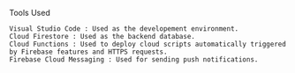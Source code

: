 Tools Used
  
    Visual Studio Code : Used as the developement environment.
    Cloud Firestore : Used as the backend database.
    Cloud Functions : Used to deploy cloud scripts automatically triggered by Firebase features and HTTPS requests.
    Firebase Cloud Messaging : Used for sending push notifications.
